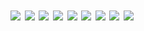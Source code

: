 
<h1 align=left>
<img src="https://i.postimg.cc/zB4SFvqr/IMG-20250303-WA0010.jpg" />
<img src="https://i.postimg.cc/jSR6XGYL/IMG-20250303-WA0011.jpg" />
<img src="https://i.postimg.cc/3J5FykLj/IMG-20250303-WA0012.jpg" />
<img src="https://i.postimg.cc/yYmX075M/IMG-20250303-WA0013.jpg" />
<img src="https://i.postimg.cc/FFJxsyxs/IMG-20250303-WA0014.jpg" />
<img src="https://i.postimg.cc/VN6qyn6w/IMG-20250303-WA0015.jpg" />
<img src="https://i.postimg.cc/43SzXy79/IMG-20250303-WA0016.jpg" />
<img src="https://i.postimg.cc/Y9LQ07Yy/IMG-20250303-WA0017.jpg" />
<img src="https://i.postimg.cc/j2VPJ1hq/IMG-20250303-WA0018.jpg" />
</h1>
